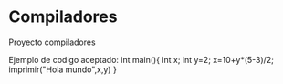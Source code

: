 # Compiladores
Proyecto compiladores

Ejemplo de codigo aceptado:
int main(){
    int x;
    int y=2;
    x=10+y*(5-3)/2;
    imprimir("Hola mundo",x,y)
}
